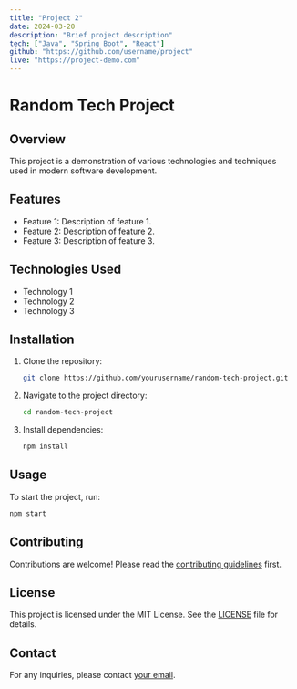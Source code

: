 ```yaml
---
title: "Project 2"
date: 2024-03-20
description: "Brief project description"
tech: ["Java", "Spring Boot", "React"]
github: "https://github.com/username/project"
live: "https://project-demo.com"
---
```



# Random Tech Project

## Overview
This project is a demonstration of various technologies and techniques used in modern software development.

## Features
- Feature 1: Description of feature 1.
- Feature 2: Description of feature 2.
- Feature 3: Description of feature 3.

## Technologies Used
- Technology 1
- Technology 2
- Technology 3

## Installation
1. Clone the repository:
    ```bash
    git clone https://github.com/yourusername/random-tech-project.git
    ```
2. Navigate to the project directory:
    ```bash
    cd random-tech-project
    ```
3. Install dependencies:
    ```bash
    npm install
    ```

## Usage
To start the project, run:
```bash
npm start
```

## Contributing
Contributions are welcome! Please read the [contributing guidelines](CONTRIBUTING.md) first.

## License
This project is licensed under the MIT License. See the [LICENSE](LICENSE) file for details.

## Contact
For any inquiries, please contact [your email](mailto:your.email@example.com).